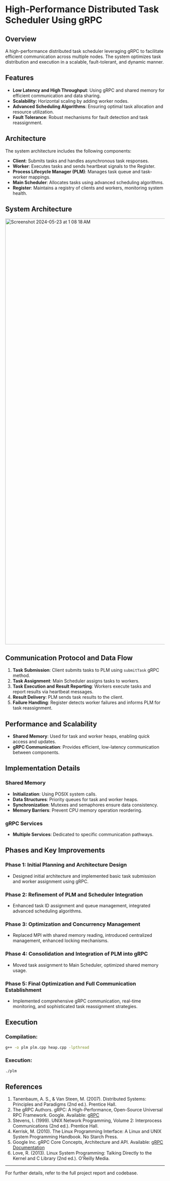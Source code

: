 # High-Performance Distributed Task Scheduler Using gRPC

## Overview
A high-performance distributed task scheduler leveraging gRPC to facilitate efficient communication across multiple nodes. The system optimizes task distribution and execution in a scalable, fault-tolerant, and dynamic manner.

## Features
- **Low Latency and High Throughput**: Using gRPC and shared memory for efficient communication and data sharing.
- **Scalability**: Horizontal scaling by adding worker nodes.
- **Advanced Scheduling Algorithms**: Ensuring optimal task allocation and resource utilization.
- **Fault Tolerance**: Robust mechanisms for fault detection and task reassignment.

## Architecture
The system architecture includes the following components:
- **Client**: Submits tasks and handles asynchronous task responses.
- **Worker**: Executes tasks and sends heartbeat signals to the Register.
- **Process Lifecycle Manager (PLM)**: Manages task queue and task-worker mappings.
- **Main Scheduler**: Allocates tasks using advanced scheduling algorithms.
- **Register**: Maintains a registry of clients and workers, monitoring system health.

## System Architecture
<img width="1340" alt="Screenshot 2024-05-23 at 1 08 18 AM" src="https://github.com/cxx5208/275-Grand-Challenge/assets/76988460/303a1871-2a7f-4f66-9a8d-aeac4afd9f0d">


## Communication Protocol and Data Flow
1. **Task Submission**: Client submits tasks to PLM using `submitTask` gRPC method.
2. **Task Assignment**: Main Scheduler assigns tasks to workers.
3. **Task Execution and Result Reporting**: Workers execute tasks and report results via heartbeat messages.
4. **Result Delivery**: PLM sends task results to the client.
5. **Failure Handling**: Register detects worker failures and informs PLM for task reassignment.

## Performance and Scalability
- **Shared Memory**: Used for task and worker heaps, enabling quick access and updates.
- **gRPC Communication**: Provides efficient, low-latency communication between components.

## Implementation Details
### Shared Memory
- **Initialization**: Using POSIX system calls.
- **Data Structures**: Priority queues for task and worker heaps.
- **Synchronization**: Mutexes and semaphores ensure data consistency.
- **Memory Barriers**: Prevent CPU memory operation reordering.

### gRPC Services
- **Multiple Services**: Dedicated to specific communication pathways.

## Phases and Key Improvements
### Phase 1: Initial Planning and Architecture Design
- Designed initial architecture and implemented basic task submission and worker assignment using gRPC.

### Phase 2: Refinement of PLM and Scheduler Integration
- Enhanced task ID assignment and queue management, integrated advanced scheduling algorithms.

### Phase 3: Optimization and Concurrency Management
- Replaced MPI with shared memory reading, introduced centralized management, enhanced locking mechanisms.

### Phase 4: Consolidation and Integration of PLM into gRPC
- Moved task assignment to Main Scheduler, optimized shared memory usage.

### Phase 5: Final Optimization and Full Communication Establishment
- Implemented comprehensive gRPC communication, real-time monitoring, and sophisticated task reassignment strategies.

## Execution
### Compilation:
```sh
g++ -o plm plm.cpp heap.cpp -lpthread
```
### Execution:
```sh
./plm
```

## References
1. Tanenbaum, A. S., & Van Steen, M. (2007). Distributed Systems: Principles and Paradigms (2nd ed.). Prentice Hall.
2. The gRPC Authors. gRPC: A High-Performance, Open-Source Universal RPC Framework. Google. Available: [gRPC](https://grpc.io/)
3. Stevens, I. (1999). UNIX Network Programming, Volume 2: Interprocess Communications (2nd ed.). Prentice Hall.
4. Kerrisk, M. (2010). The Linux Programming Interface: A Linux and UNIX System Programming Handbook. No Starch Press.
5. Google Inc. gRPC Core Concepts, Architecture and API. Available: [gRPC Documentation](https://grpc.io/docs/guides/)
6. Love, R. (2013). Linux System Programming: Talking Directly to the Kernel and C Library (2nd ed.). O'Reilly Media.

---

For further details, refer to the full project report and codebase.
